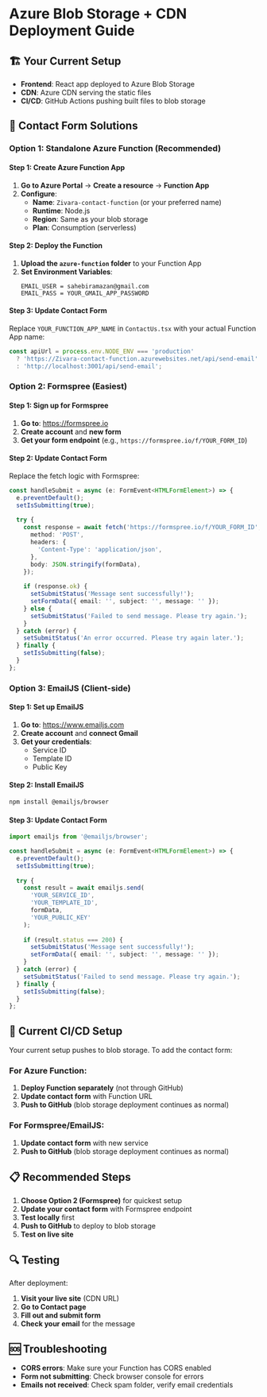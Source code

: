 # Azure Blob Storage + CDN Deployment Guide

## 🏗️ **Your Current Setup**
- **Frontend**: React app deployed to Azure Blob Storage
- **CDN**: Azure CDN serving the static files
- **CI/CD**: GitHub Actions pushing built files to blob storage

## 🚀 **Contact Form Solutions**

### **Option 1: Standalone Azure Function (Recommended)**

#### **Step 1: Create Azure Function App**
1. **Go to Azure Portal** → **Create a resource** → **Function App**
2. **Configure**:
   - **Name**: `Zivara-contact-function` (or your preferred name)
   - **Runtime**: Node.js
   - **Region**: Same as your blob storage
   - **Plan**: Consumption (serverless)

#### **Step 2: Deploy the Function**
1. **Upload the `azure-function` folder** to your Function App
2. **Set Environment Variables**:
   ```
   EMAIL_USER = sahebiramazan@gmail.com
   EMAIL_PASS = YOUR_GMAIL_APP_PASSWORD
   ```

#### **Step 3: Update Contact Form**
Replace `YOUR_FUNCTION_APP_NAME` in `ContactUs.tsx` with your actual Function App name:
```typescript
const apiUrl = process.env.NODE_ENV === 'production' 
  ? 'https://Zivara-contact-function.azurewebsites.net/api/send-email'
  : 'http://localhost:3001/api/send-email';
```

### **Option 2: Formspree (Easiest)**

#### **Step 1: Sign up for Formspree**
1. **Go to**: https://formspree.io
2. **Create account** and **new form**
3. **Get your form endpoint** (e.g., `https://formspree.io/f/YOUR_FORM_ID`)

#### **Step 2: Update Contact Form**
Replace the fetch logic with Formspree:

```typescript
const handleSubmit = async (e: FormEvent<HTMLFormElement>) => {
  e.preventDefault();
  setIsSubmitting(true);
  
  try {
    const response = await fetch('https://formspree.io/f/YOUR_FORM_ID', {
      method: 'POST',
      headers: {
        'Content-Type': 'application/json',
      },
      body: JSON.stringify(formData),
    });
    
    if (response.ok) {
      setSubmitStatus('Message sent successfully!');
      setFormData({ email: '', subject: '', message: '' });
    } else {
      setSubmitStatus('Failed to send message. Please try again.');
    }
  } catch (error) {
    setSubmitStatus('An error occurred. Please try again later.');
  } finally {
    setIsSubmitting(false);
  }
};
```

### **Option 3: EmailJS (Client-side)**

#### **Step 1: Set up EmailJS**
1. **Go to**: https://www.emailjs.com
2. **Create account** and **connect Gmail**
3. **Get your credentials**:
   - Service ID
   - Template ID
   - Public Key

#### **Step 2: Install EmailJS**
```bash
npm install @emailjs/browser
```

#### **Step 3: Update Contact Form**
```typescript
import emailjs from '@emailjs/browser';

const handleSubmit = async (e: FormEvent<HTMLFormElement>) => {
  e.preventDefault();
  setIsSubmitting(true);
  
  try {
    const result = await emailjs.send(
      'YOUR_SERVICE_ID',
      'YOUR_TEMPLATE_ID',
      formData,
      'YOUR_PUBLIC_KEY'
    );
    
    if (result.status === 200) {
      setSubmitStatus('Message sent successfully!');
      setFormData({ email: '', subject: '', message: '' });
    }
  } catch (error) {
    setSubmitStatus('Failed to send message. Please try again.');
  } finally {
    setIsSubmitting(false);
  }
};
```

## 🔧 **Current CI/CD Setup**

Your current setup pushes to blob storage. To add the contact form:

### **For Azure Function**:
1. **Deploy Function separately** (not through GitHub)
2. **Update contact form** with Function URL
3. **Push to GitHub** (blob storage deployment continues as normal)

### **For Formspree/EmailJS**:
1. **Update contact form** with new service
2. **Push to GitHub** (blob storage deployment continues as normal)

## 📋 **Recommended Steps**

1. **Choose Option 2 (Formspree)** for quickest setup
2. **Update your contact form** with Formspree endpoint
3. **Test locally** first
4. **Push to GitHub** to deploy to blob storage
5. **Test on live site**

## 🔍 **Testing**

After deployment:
1. **Visit your live site** (CDN URL)
2. **Go to Contact page**
3. **Fill out and submit form**
4. **Check your email** for the message

## 🆘 **Troubleshooting**

- **CORS errors**: Make sure your Function has CORS enabled
- **Form not submitting**: Check browser console for errors
- **Emails not received**: Check spam folder, verify email credentials
